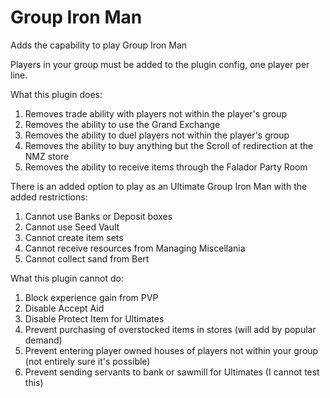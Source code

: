 # Group Iron Man
Adds the capability to play Group Iron Man

Players in your group must be added to the plugin config, one player per line.

What this plugin does:

1. Removes trade ability with players not within the player's group
2. Removes the ability to use the Grand Exchange
3. Removes the ability to duel players not within the player's group
4. Removes the ability to buy anything but the Scroll of redirection at the NMZ store
5. Removes the ability to receive items through the Falador Party Room

There is an added option to play as an Ultimate Group Iron Man with the added restrictions:

1. Cannot use Banks or Deposit boxes
2. Cannot use Seed Vault
3. Cannot create item sets
4. Cannot receive resources from Managing Miscellania
5. Cannot collect sand from Bert

What this plugin cannot do:

1. Block experience gain from PVP
2. Disable Accept Aid
3. Disable Protect Item for Ultimates
4. Prevent purchasing of overstocked items in stores (will add by popular demand)
5. Prevent entering player owned houses of players not within your group (not entirely sure it's possible)
6. Prevent sending servants to bank or sawmill for Ultimates (I cannot test this)